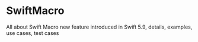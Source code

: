 # SwiftMacro
All about Swift Macro new feature introduced in Swift 5.9, details, examples, use cases, test cases
